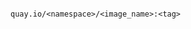 <!-- usedin: [ _includes/_inlines/GettingStarted/common/image_repository/image_repository_provide-a-docker-image-v1.md] -->

```

quay.io/<namespace>/<image_name>:<tag>

```
